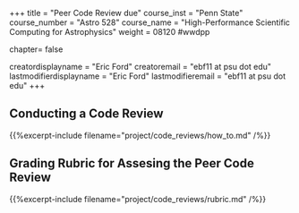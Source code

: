 +++
title = "Peer Code Review due"
course_inst = "Penn State"
course_number = "Astro 528"
course_name = "High-Performance Scientific Computing for Astrophysics"
weight = 08120  #wwdpp

chapter= false

creatordisplayname = "Eric Ford"
creatoremail = "ebf11 at psu dot edu"
lastmodifierdisplayname = "Eric Ford"
lastmodifieremail = "ebf11 at psu dot edu"
+++

## Conducting a Code Review
{{%excerpt-include filename="project/code_reviews/how_to.md" /%}}

## Grading Rubric for Assesing the Peer Code Review
{{%excerpt-include filename="project/code_reviews/rubric.md" /%}}
